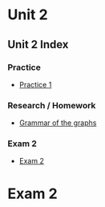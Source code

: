 # Unit 2

## Unit 2 Index

### Practice

- [Practice 1](https://github.com/SalmaFabel/Mineria_de_Datos/tree/Unit_2/Practices#practice-1)

### Research / Homework

- [Grammar of the graphs](https://github.com/SalmaFabel/Mineria_de_Datos/blob/Unit_2/Research%20-%20Homework/Grammar%20of%20the%20graphs.md#grammar-of-the-graphs)

### Exam 2

- [Exam 2](https://github.com/SalmaFabel/Mineria_de_Datos/tree/Unit_2/Evaluation#exam-2-1)

# Exam 2


